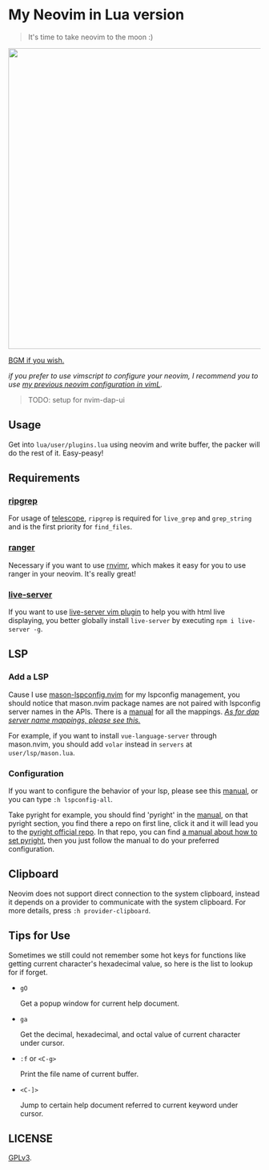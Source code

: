 # My Neovim in Lua version

> It's time to take neovim to the moon :)

<img width=600 src="https://user-images.githubusercontent.com/58795886/210171006-c6fd2815-a5c2-45a6-8ad4-7d49db01f37c.gif" />

<a href="https://music.163.com/#/song?id=632452" target="_blank">BGM if you wish.</a>

*if you prefer to use vimscript to configure your neovim, I recommend you to use [my previous neovim configuration in vimL](https://github.com/Rogerskelamen/nvim).*

> TODO: setup for nvim-dap-ui

## Usage

Get into `lua/user/plugins.lua` using neovim and write buffer, the packer will do the rest of it. Easy-peasy!

## Requirements

### [ripgrep](https://github.com/BurntSushi/ripgrep)

For usage of [telescope](https://github.com/nvim-telescope/telescope.nvim), `ripgrep` is required for `live_grep` and `grep_string` and is the first priority for `find_files`.

### [ranger](https://github.com/ranger/ranger)

Necessary if you want to use [rnvimr](https://github.com/kevinhwang91/rnvimr), which makes it easy for you to use ranger in your neovim. It's really great!

### [live-server](https://www.npmjs.com/package/live-server)

If you want to use [live-server vim plugin](https://github.com/manzeloth/live-server) to help you with html live displaying, you better globally install `live-server` by executing `npm i live-server -g`.

## LSP

### Add a LSP

Cause I use [mason-lspconfig.nvim](https://github.com/williamboman/mason-lspconfig.nvim) for my lspconfig management, you should notice that mason.nvim package names are not paired with lspconfig server names in the APIs. There is a [manual](https://github.com/williamboman/mason-lspconfig.nvim/blob/main/doc/server-mapping.md) for all the mappings. *<u>As for dap server name mappings, please see [this](https://github.com/jay-babu/mason-nvim-dap.nvim/blob/main/lua/mason-nvim-dap/mappings/source.lua).</u>*

For example, if you want to install `vue-language-server` through mason.nvim, you should add `volar` instead in `servers` at `user/lsp/mason.lua`.

### Configuration

If you want to configure the behavior of your lsp, please see this [manual](https://github.com/neovim/nvim-lspconfig/blob/master/doc/server_configurations.md), or you can type `:h lspconfig-all`.

Take pyright for example, you should find 'pyright' in the [manual](https://github.com/neovim/nvim-lspconfig/blob/master/doc/server_configurations.md), on that pyright section, you find there a repo on first line, click it and it will lead you to the [pyright official repo](https://github.com/microsoft/pyright). In that repo, you can find [a manual about how to set pyright](https://github.com/microsoft/pyright/blob/main/docs/settings.md), then you just follow the manual to do your preferred configuration.

## Clipboard

Neovim does not support direct connection to the system clipboard, instead it depends on a provider to communicate with the system clipboard. For more details, press `:h provider-clipboard`.

## Tips for Use

Sometimes we still could not remember some hot keys for functions like getting current character's hexadecimal value, so here is the list to lookup for if forget.

- `gO`

    Get a popup window for current help document.

- `ga`

    Get the decimal, hexadecimal, and octal value of current character under cursor.

- `:f` or `<C-g>`

    Print the file name of current buffer.

- `<C-]>`

    Jump to certain help document referred to current keyword under cursor.

## LICENSE

[GPLv3](https://www.gnu.org/licenses/gpl-3.0.html).

